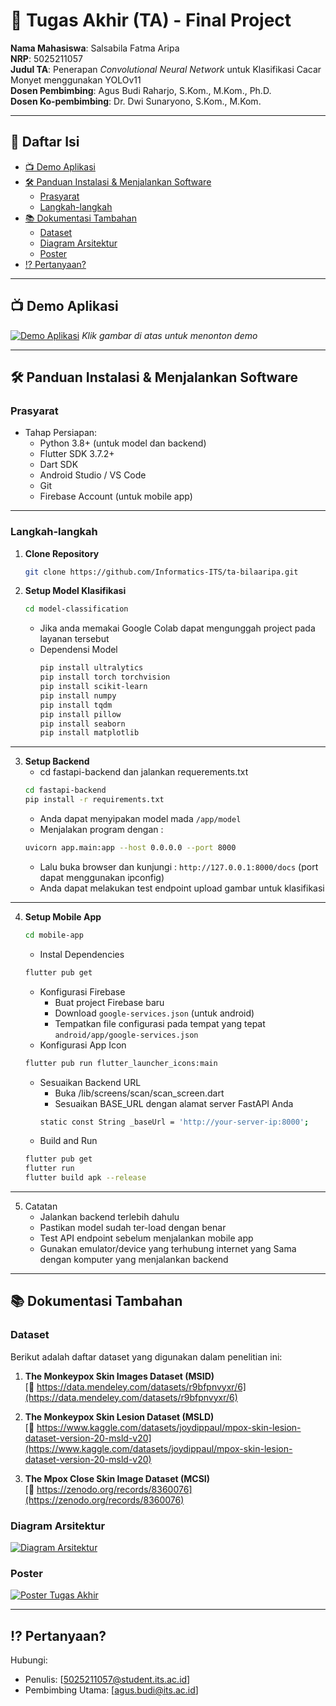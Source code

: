 # 🏁 Tugas Akhir (TA) - Final Project

**Nama Mahasiswa**: Salsabila Fatma Aripa<br>
**NRP**: 5025211057 <br>
**Judul TA**: Penerapan _Convolutional Neural Network_ untuk Klasifikasi Cacar Monyet menggunakan YOLOv11 <br>
**Dosen Pembimbing**: Agus Budi Raharjo, S.Kom., M.Kom., Ph.D. <br> 
**Dosen Ko-pembimbing**: Dr. Dwi Sunaryono, S.Kom., M.Kom.

---
## 📑 Daftar Isi

- [📺 Demo Aplikasi](#-demo-aplikasi)
- [🛠 Panduan Instalasi & Menjalankan Software](#-panduan-instalasi--menjalankan-software)
  - [Prasyarat](#prasyarat)
  - [Langkah-langkah](#langkah-langkah)
- [📚 Dokumentasi Tambahan](#-dokumentasi-tambahan)
  - [Dataset](#dataset)
  - [Diagram Arsitektur](#diagram-arsitektur)
  - [Poster](#poster)
- [⁉️ Pertanyaan?](#️-pertanyaan)

---

## 📺 Demo Aplikasi  

[![Demo Aplikasi](https://github.com/user-attachments/assets/9a7c016d-4eda-4d8e-9145-880ae44196e8)](https://www.youtube.com/watch?v=o4uWv5VgGdQ)
*Klik gambar di atas untuk menonton demo*

---

## 🛠 Panduan Instalasi & Menjalankan Software  

### Prasyarat  
- Tahap Persiapan:
  - Python 3.8+ (untuk model dan backend)
  - Flutter SDK 3.7.2+
  - Dart SDK
  - Android Studio / VS Code
  - Git
  - Firebase Account (untuk mobile app)

---

### Langkah-langkah  
1. **Clone Repository**  
   ```bash
   git clone https://github.com/Informatics-ITS/ta-bilaaripa.git
   ```
2. **Setup Model Klasifikasi**
   ```bash
   cd model-classification
   ```
   - Jika anda memakai Google Colab dapat mengunggah project pada layanan tersebut
   - Dependensi Model
     ```bash
     pip install ultralytics
     pip install torch torchvision
     pip install scikit-learn
     pip install numpy
     pip install tqdm
     pip install pillow
     pip install seaborn
     pip install matplotlib
     ```
---
  
3. **Setup Backend**
   - cd fastapi-backend dan jalankan requerements.txt
   ```bash
   cd fastapi-backend
   pip install -r requirements.txt
   ```
   - Anda dapat menyipakan model mada `/app/model`
   - Menjalakan program dengan : 
   ```bash
   uvicorn app.main:app --host 0.0.0.0 --port 8000
   ```
   - Lalu buka browser dan kunjungi : `http://127.0.0.1:8000/docs` (port dapat menggunakan ipconfig)
   - Anda dapat melakukan test endpoint upload gambar untuk klasifikasi

---
  
4. **Setup Mobile App**
   ```bash
   cd mobile-app
   ```
   - Instal Dependencies
   ```bash
   flutter pub get
   ```
   - Konfigurasi Firebase
     - Buat project Firebase baru
     - Download `google-services.json` (untuk android)
     - Tempatkan file configurasi pada tempat yang tepat `android/app/google-services.json`
   - Konfigurasi App Icon
   ```bash
   flutter pub run flutter_launcher_icons:main
   ```
   - Sesuaikan Backend URL
     - Buka /lib/screens/scan/scan_screen.dart
     - Sesuaikan BASE_URL dengan alamat server FastAPI Anda
     ```bash
     static const String _baseUrl = 'http://your-server-ip:8000'; 
     ```
   - Build and Run
   ```bash
   flutter pub get
   flutter run
   flutter build apk --release
   ```

---
   
5. Catatan
   - Jalankan backend terlebih dahulu
   - Pastikan model sudah ter-load dengan benar
   - Test API endpoint sebelum menjalankan mobile app
   - Gunakan emulator/device yang terhubung internet yang Sama dengan komputer yang menjalankan backend

---

## 📚 Dokumentasi Tambahan
### Dataset

Berikut adalah daftar dataset yang digunakan dalam penelitian ini:

1. **The Monkeypox Skin Images Dataset (MSID)**  
   [🔗 https://data.mendeley.com/datasets/r9bfpnvyxr/6](https://data.mendeley.com/datasets/r9bfpnvyxr/6)

2. **The Monkeypox Skin Lesion Dataset (MSLD)**  
   [🔗 https://www.kaggle.com/datasets/joydippaul/mpox-skin-lesion-dataset-version-20-msld-v20](https://www.kaggle.com/datasets/joydippaul/mpox-skin-lesion-dataset-version-20-msld-v20)

3. **The Mpox Close Skin Image Dataset (MCSI)**  
   [🔗 https://zenodo.org/records/8360076](https://zenodo.org/records/8360076)

### Diagram Arsitektur
[![Diagram Arsitektur](https://github.com/user-attachments/assets/301d40c7-1224-4ffd-b3c4-fed3ba68e693)](https://github.com/user-attachments/assets/301d40c7-1224-4ffd-b3c4-fed3ba68e693)

### Poster
[![Poster Tugas Akhir](https://github.com/user-attachments/assets/d6f88096-65ad-4134-aaee-b02f0854a9d1)](https://github.com/user-attachments/assets/d6f88096-65ad-4134-aaee-b02f0854a9d1)


---

## ⁉️ Pertanyaan?

Hubungi:
- Penulis: [5025211057@student.its.ac.id]
- Pembimbing Utama: [agus.budi@its.ac.id]
